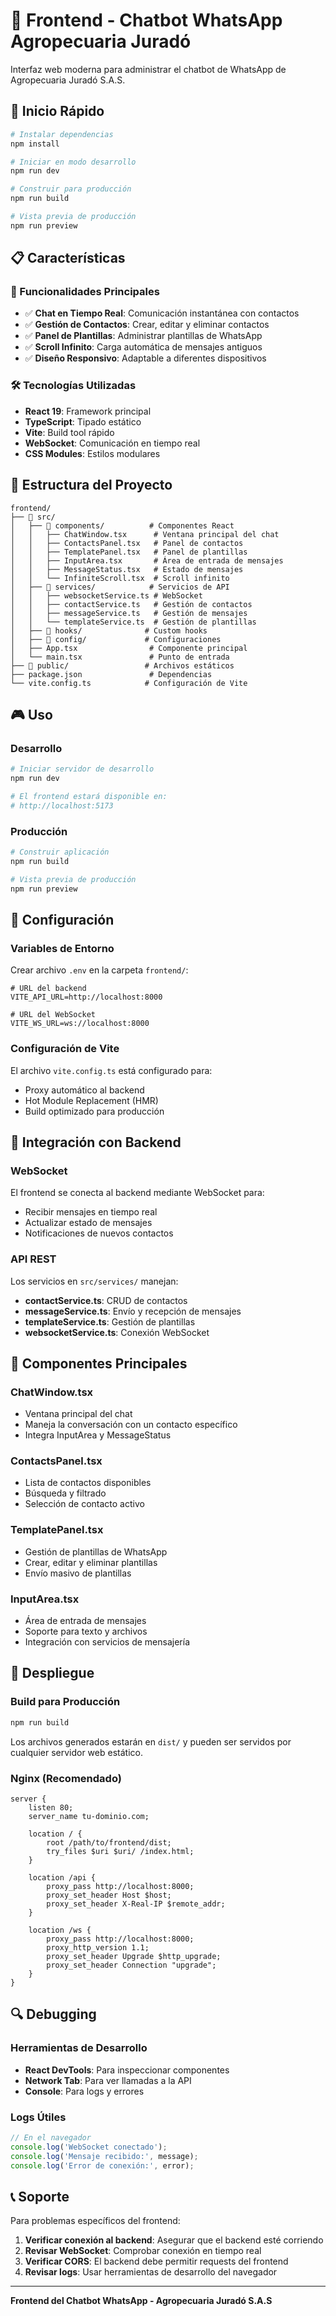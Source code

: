 # 🎨 Frontend - Chatbot WhatsApp Agropecuaria Juradó

Interfaz web moderna para administrar el chatbot de WhatsApp de Agropecuaria Juradó S.A.S.

## 🚀 Inicio Rápido

```bash
# Instalar dependencias
npm install

# Iniciar en modo desarrollo
npm run dev

# Construir para producción
npm run build

# Vista previa de producción
npm run preview
```

## 📋 Características

### 🎯 Funcionalidades Principales
- ✅ **Chat en Tiempo Real**: Comunicación instantánea con contactos
- ✅ **Gestión de Contactos**: Crear, editar y eliminar contactos
- ✅ **Panel de Plantillas**: Administrar plantillas de WhatsApp
- ✅ **Scroll Infinito**: Carga automática de mensajes antiguos
- ✅ **Diseño Responsivo**: Adaptable a diferentes dispositivos

### 🛠️ Tecnologías Utilizadas
- **React 19**: Framework principal
- **TypeScript**: Tipado estático
- **Vite**: Build tool rápido
- **WebSocket**: Comunicación en tiempo real
- **CSS Modules**: Estilos modulares

## 📁 Estructura del Proyecto

```
frontend/
├── 📁 src/
│   ├── 📁 components/          # Componentes React
│   │   ├── ChatWindow.tsx      # Ventana principal del chat
│   │   ├── ContactsPanel.tsx   # Panel de contactos
│   │   ├── TemplatePanel.tsx   # Panel de plantillas
│   │   ├── InputArea.tsx       # Área de entrada de mensajes
│   │   ├── MessageStatus.tsx   # Estado de mensajes
│   │   └── InfiniteScroll.tsx  # Scroll infinito
│   ├── 📁 services/            # Servicios de API
│   │   ├── websocketService.ts # WebSocket
│   │   ├── contactService.ts   # Gestión de contactos
│   │   ├── messageService.ts   # Gestión de mensajes
│   │   └── templateService.ts  # Gestión de plantillas
│   ├── 📁 hooks/              # Custom hooks
│   ├── 📁 config/             # Configuraciones
│   ├── App.tsx                # Componente principal
│   └── main.tsx               # Punto de entrada
├── 📁 public/                 # Archivos estáticos
├── package.json               # Dependencias
└── vite.config.ts            # Configuración de Vite
```

## 🎮 Uso

### Desarrollo
```bash
# Iniciar servidor de desarrollo
npm run dev

# El frontend estará disponible en:
# http://localhost:5173
```

### Producción
```bash
# Construir aplicación
npm run build

# Vista previa de producción
npm run preview
```

## 🔧 Configuración

### Variables de Entorno
Crear archivo `.env` en la carpeta `frontend/`:

```env
# URL del backend
VITE_API_URL=http://localhost:8000

# URL del WebSocket
VITE_WS_URL=ws://localhost:8000
```

### Configuración de Vite
El archivo `vite.config.ts` está configurado para:
- Proxy automático al backend
- Hot Module Replacement (HMR)
- Build optimizado para producción

## 📡 Integración con Backend

### WebSocket
El frontend se conecta al backend mediante WebSocket para:
- Recibir mensajes en tiempo real
- Actualizar estado de mensajes
- Notificaciones de nuevos contactos

### API REST
Los servicios en `src/services/` manejan:
- **contactService.ts**: CRUD de contactos
- **messageService.ts**: Envío y recepción de mensajes
- **templateService.ts**: Gestión de plantillas
- **websocketService.ts**: Conexión WebSocket

## 🎨 Componentes Principales

### ChatWindow.tsx
- Ventana principal del chat
- Maneja la conversación con un contacto específico
- Integra InputArea y MessageStatus

### ContactsPanel.tsx
- Lista de contactos disponibles
- Búsqueda y filtrado
- Selección de contacto activo

### TemplatePanel.tsx
- Gestión de plantillas de WhatsApp
- Crear, editar y eliminar plantillas
- Envío masivo de plantillas

### InputArea.tsx
- Área de entrada de mensajes
- Soporte para texto y archivos
- Integración con servicios de mensajería

## 🚀 Despliegue

### Build para Producción
```bash
npm run build
```

Los archivos generados estarán en `dist/` y pueden ser servidos por cualquier servidor web estático.

### Nginx (Recomendado)
```nginx
server {
    listen 80;
    server_name tu-dominio.com;
    
    location / {
        root /path/to/frontend/dist;
        try_files $uri $uri/ /index.html;
    }
    
    location /api {
        proxy_pass http://localhost:8000;
        proxy_set_header Host $host;
        proxy_set_header X-Real-IP $remote_addr;
    }
    
    location /ws {
        proxy_pass http://localhost:8000;
        proxy_http_version 1.1;
        proxy_set_header Upgrade $http_upgrade;
        proxy_set_header Connection "upgrade";
    }
}
```

## 🔍 Debugging

### Herramientas de Desarrollo
- **React DevTools**: Para inspeccionar componentes
- **Network Tab**: Para ver llamadas a la API
- **Console**: Para logs y errores

### Logs Útiles
```javascript
// En el navegador
console.log('WebSocket conectado');
console.log('Mensaje recibido:', message);
console.log('Error de conexión:', error);
```

## 📞 Soporte

Para problemas específicos del frontend:

1. **Verificar conexión al backend**: Asegurar que el backend esté corriendo
2. **Revisar WebSocket**: Comprobar conexión en tiempo real
3. **Verificar CORS**: El backend debe permitir requests del frontend
4. **Revisar logs**: Usar herramientas de desarrollo del navegador

---

**Frontend del Chatbot WhatsApp - Agropecuaria Juradó S.A.S**
